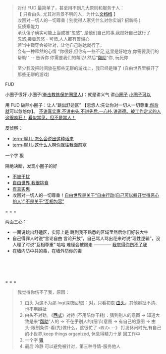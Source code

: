 
>
> 对付 FUD 最简单了，甚至用不到几大原则和服务于人：<br>
> 【 只看由头, 尤其对背景不明的人，为什么[文绉绉](https://github.com/7900ms/000nottheater_deserted_systemlibrary/blob/master/supplementary/chain-对文诌诌的词.md#为什么人家要用一个文绉绉的词) 】<br>
> 收回对一切人的一切尊重 ( 别觉得人家凭什么对你实诚? 招新吗 )<br>
> 反侦察能力<br>
> 承认傻子确实可能上当或被“忽悠”, 是他们自己的事,我顾好自己就行了<br>
> 忽悠,接着忽悠 - 可惜,人人都有警惕心<br>
> 若当中戳穿会被针对，让他自己蹦达就行了。<br>
> 会有一种释然的心情
> “你很好,但你有一些不足,这里是好地方,你需要我们的帮助!” -- 告诉你 你需要我们的帮助! 然后“[帮助](https://github.com/7900ms/000nottheater_deserted_systemlibrary/blob/master/supplementary/chain-call.md)”你, 玩死你
>

> 至少我没把时间放在那些无聊的游戏上，我已经是赚了 (自由世界里躲开了那些无聊的游戏)

FUD

小圈子很好 小圈子([拳击教练保护圈里人](https://github.com/7900ms/000nottheater_deserted_systemlibrary/blob/master/supplementary/term-角色-拳击教练.md))：就是讲义气 讲[小圈子](https://github.com/7900ms/000nottheater_deserted_systemlibrary/blob/master/supplementary/term-躲避后-侦探游记.md) [小圈子可以](https://github.com/7900ms/000nottheater_deserted_systemlibrary/blob/master/supplementary/chain-何以融入何处融入.md)

用 FUD 破除小圈子：让人“跳出舒适区” 【忽悠人:先让你对一切人一切尊重,[然后就](https://github.com/7900ms/000nottheater_deserted_systemlibrary/blob/master/supplementary/term-角色-拳击教练.md)可以忽悠你】。 [不讲真实惠,不讲由头,不讲先后,一心扑,讲道德。被工作定义的人 这很疯狂！](https://github.com/7900ms/000nottheater_deserted_systemlibrary/blob/master/supplementary/term-工作-职业评估.md) [看似常见，但不是常人！](https://www.v2ex.com/notes/28139)

反侦察：
- [term-聊儿-怎么会说出这种话来](https://github.com/7900ms/000nottheater_deserted_systemlibrary/blob/master/supplementary/term-聊儿-怎么会说出这种话来.md)
- [term-聊儿-这什么人啊你就往我面前塞](https://github.com/7900ms/000nottheater_deserted_systemlibrary/blob/master/supplementary/term-聊儿-这什么人啊你就往我面前塞.md)

一个字 狠

隔绝决断，发现小圈子的好
- [不被干扰](https://github.com/7900ms/000nottheater_deserted_systemlibrary/blob/master/supplementary/chain-何以融入何处融入.md)
- [自由世界 我很挑食](https://github.com/7900ms/000nottheater_deserted_systemlibrary/blob/master/supplementary/term-躲避后-侦探游记.md)
- [有真实惠](https://github.com/7900ms/000nottheater_deserted_systemlibrary/tree/master/small)
- 收回对一切人的一切尊重！[自由世界是关于“自由行动(自己可以躲开觉得恶心的人)”,不是关于“互相包容”](https://github.com/7900ms/000nottheater_deserted_systemlibrary/blob/master/supplementary/term-心理-自由世界.md)


= = =

两面三心：
- 一面说跳出舒适区，实际上是 跳到我不熟悉的区域里然后你们好装大牛
- 自己得罪人时说“言论自由 言论开放”，自己骂人骂出花来时说“理性逻辑”，没人理了时说“互相尊重” 哈哈 难怪会被踢走 ———— [我觉得你伤不了我](https://github.com/7900ms/000nottheater_deserted_systemlibrary/blob/master/supplementary/term-角色-拳击教练.md)
- 在墙内防中共的毒，在墙外防你的毒

<br><br><br><br>
= = =



> 我觉得你伤不了我，原因：
> 1. 由头 为这不为那.log(深夜回想)：对，只看初衷 [由头](https://github.com/7900ms/000nottheater_deserted_systemlibrary/blob/master/supplementary/chain-对文诌诌的词.md#为什么人家要用一个文绉绉的词)，其他掰扯不清、也不用掰扯
> 2. 由头不对劲, 《[西式](https://github.com/7900ms/000nottheater_deserted_systemlibrary/blob/master/supplementary/chain-意图.md)》对待 (不用陪你干耗)：猜到别人的意图 -> 知道大致是来“[帮助](https://github.com/7900ms/000nottheater_deserted_systemlibrary/blob/master/supplementary/chain-call.md)”人的 -> 不在乎别人的(细节)意图 -> 有自己的意图 -> 由头-限制条件-看(先)做什么，这很忙了 `<西式>` --》 打发休闲时光,有自己的小世界,keep things organized, 休息得精力十足 回工作中
> 3. 一个字 [狠](https://twitter.com/celinaxnicole/status/867581208317747200#重在有力)
> 4. 最后 冷静 可以避免被针对，第三种寻情-服务他人


